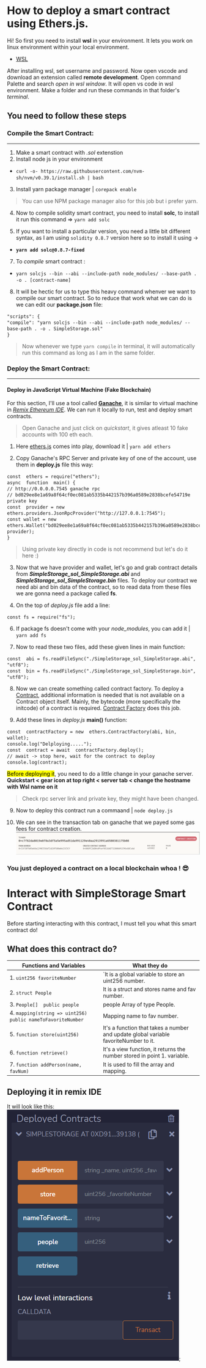 # How to deploy a smart contract using Ethers.js.
Hi! So first you need to install **wsl** in your environment. It lets you work on linux environment within your local environment.
- [WSL](https://docs.microsoft.com/en-us/windows/wsl/install)

After installing wsl, set username and password. Now open vscode and download an extension called **remote development**. Open command Palette and search *open in wsl window*. It will open vs code in wsl environment. Make a folder and run these commands in that folder's *terminal*.

## You need to follow these steps
### Compile the Smart Contract:
---
 1. Make a smart contract with *.sol* extenstion
 2. Install node js in your environment 
  - ``curl -o- https://raw.githubusercontent.com/nvm-sh/nvm/v0.39.1/install.sh | bash``
 
 3. Install yarn package manager | ``corepack enable``
 >You can use NPM package manager also for this job but i prefer yarn.
 4. Now to compile solidity smart contract, you need to install **solc**, to install it run this command => ``yarn add solc``
 
 6. If you want to install a particular version, you need a little bit different syntax, as I am using ``solidity 0.8.7`` version here so to install it using -> 
  - **```yarn add solc@0.8.7-fixed```**
 
 7. To *compile* smart contract :
  - ``yarn solcjs --bin --abi --include-path node_modules/ --base-path . -o . [contract-name]``

8. It will be hectic for us to type this heavy command whenver we want to compile our smart contract. So to reduce that work what we can do is we can edit our **package.json** file:
``` format solidity
"scripts": {
"compile": "yarn solcjs --bin --abi --include-path node_modules/ --base-path . -o . SimpleStorage.sol"
}
```
> Now whenever we type ``yarn compile`` in terminal, it will automatically run this command as long as I am in the same folder.

### Deploy the Smart Contract: 
---
#### Deploy in JavaScript Virtual Machine (Fake Blockchain)
For this section, I'll use a tool called **[Ganache](https://trufflesuite.com/ganache/)**, it is similar to virtual machine in *[Remix Ethereum IDE](https://remix-project.org/)*. We can run it locally to run, test and deploy smart contracts.
 > Open Ganache and just click on *quickstart*, it gives atleast 10 fake accounts with 100 eth each.
 1. Here [ethers.js](https://docs.ethers.io/v5/) comes into play, download it | ``yarn add ethers``

 3. Copy Ganache's RPC Server and private key of one of the account, use them in **deploy.js** file this way:
 ``` format javascript
const  ethers = require("ethers");
async  function  main() {
// http://0.0.0.0.7545 ganache rpc
// bd029ee8e1a69a8f64cf0ec081ab5335b442157b396a0589e2838bcefe54719e private key
const  provider = new  ethers.providers.JsonRpcProvider("http://127.0.0.1:7545");
const wallet = new ethers.Wallet("bd029ee8e1a69a8f64cf0ec081ab5335b442157b396a0589e2838bcefe54719e", provider);
}
```
> Using private key directly in code is not recommend but let's do it here :)

3. Now that we have provider and wallet, let's go and grab contract details from ***SimpleStorage_sol_SimpleStorage.abi*** and ***SimpleStorage_sol_SimpleStorage.bin*** files. To deploy our contract we need abi and bin data of the contract, so to read data from these files we are gonna need a package called **fs**.

5. On the top of *deploy.js* file add a line:
 ```format solidity
const fs = require("fs");
```

6. If package fs doesn't come with your *node_modules*, you can add it | ``yarn add fs ``

7. Now to read these two files, add these given lines in main function:
```format solidity
const  abi = fs.readFileSync("./SimpleStorage_sol_SimpleStorage.abi", "utf8");
const  bin = fs.readFileSync("./SimpleStorage_sol_SimpleStorage.bin", "utf8");
```
8. Now we can create something called contract factory. To deploy a [Contract](https://docs.ethers.io/v5/api/contract/contract/), additional information is needed that is not available on a Contract object itself. Mainly, the bytecode (more specifically the initcode) of a contract is required. [Contract Factory](https://docs.ethers.io/v5/api/contract/contract-factory/) does this job.

8. Add these lines in *deploy.js* **main()** function:
```format solidity
const  contractFactory = new  ethers.ContractFactory(abi, bin, wallet);
console.log("Delploying.....");
const  contract = await  contractFactory.deploy();
// await -> stop here, wait for the contract to deploy
console.log(contract);
```
<mark>Before deploying it</mark>, you need to do a little change in your ganache server.
**Quickstart < gear icon at top right < server tab < change the hostname with Wsl name on it**
> Check rpc server link and private key, they might have been changed.

9. Now to deploy this contract run a commaand | ``node deploy.js``

11. We can see in the transaction tab on ganache that we payed some gas fees for contract creation. 
![contract creation](contractCreation.png)

### You just deployed a contract on a local blockchain whoa ! 😎

# Interact with SimpleStorage Smart Contract
Before starting interacting with this contract, I must tell you what this smart contract do!
## What does this contract do?

| Functions and Variables      | What they do |
| ----------- | ----------- |
| 1. ``uint256 favoriteNumber``     | `It is a global variable to store an uint256 number.       |
| 2. ``struct People`` | It is a struct and stores name and fav number.        |
| 3. ``People[]  public people``   | people Array of type People.        |
| 4. `mapping(string => uint256)  public nameToFavoriteNumber`   |  Mapping name to fav number.      |
| 5. ``function store(uint256)``  | It's a function that takes a number and update global variable favoriteNumber to it.        |
| 6. `function retrieve()`   | It's a view function, it returns the number stored in point 1. variable.       |
| 7. `function addPerson(name, favNum)` | It is used to fill the array and mapping.

## Deploying it in remix IDE
It will look like this:
![deployed in remix](remixDeployed.png);
